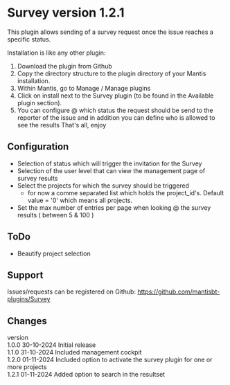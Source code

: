 # Survey version 1.2.1
This plugin allows sending of a survey request once the issue reaches a specific status.

Installation is like any other plugin:
1. Download the plugin from Github
2. Copy the directory structure to the plugin directory of your Mantis installation.
3. Within Mantis, go to Manage / Manage plugins
4. Click on install next to the Survey plugin (to be found in the Available plugin section).
5. You can configure @ which status the request should be send to the reporter of the issue and in addition you can define who is allowed to see the results
That's all, enjoy

## Configuration
- Selection of status which will trigger the invitation for the Survey
- Selection of the user level that can view the management page of survey results
- Select the projects for which the survey should be triggered
	- for now a comme separated list which holds  the project_id's. Default value = '0' which means all projects.
- Set the max number of entries per page when looking @ the survey results ( between 5 & 100 )


## ToDo
- Beautify project selection

## Support
Issues/requests can be registered on Github:
https://github.com/mantisbt-plugins/Survey

## Changes
version<br>
1.0.0	30-10-2024	Initial release<br>
1.1.0	31-10-2024	Included management cockpit<br>
1.2.0	01-11-2024	Included option to activate the survey plugin for one or more projects<br>
1.2.1	01-11-2024	Added option to search in the resultset<br>
